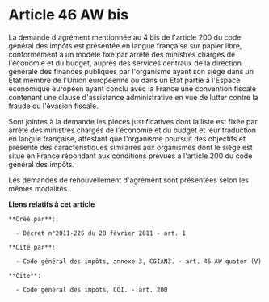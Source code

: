 # Article 46 AW bis

La demande d'agrément mentionnée au 4 bis de l'article 200 du code général des impôts est présentée en langue française sur
papier libre, conformément à un modèle fixé par arrêté des ministres chargés de l'économie et du budget, auprès des services
centraux de la direction générale des finances publiques par l'organisme ayant son siège dans un Etat membre de l'Union
européenne ou dans un Etat partie à l'Espace économique européen ayant conclu avec la France une convention fiscale contenant
une clause d'assistance administrative en vue de lutter contre la fraude ou l'évasion fiscale. 

Sont jointes à la demande les pièces justificatives dont la liste est fixée par arrêté des ministres chargés de l'économie et
du budget et leur traduction en langue française, attestant que l'organisme poursuit des objectifs et présente des
caractéristiques similaires aux organismes dont le siège est situé en France répondant aux conditions prévues à l'article 200
du code général des impôts. 

Les demandes de renouvellement d'agrément sont présentées selon les mêmes modalités.

**Liens relatifs à cet article**

	**Créé par**:

	  - Décret n°2011-225 du 28 février 2011 - art. 1

	**Cité par**:

	  - Code général des impôts, annexe 3, CGIAN3. - art. 46 AW quater (V)

	**Cite**:

	  - Code général des impôts, CGI. - art. 200
